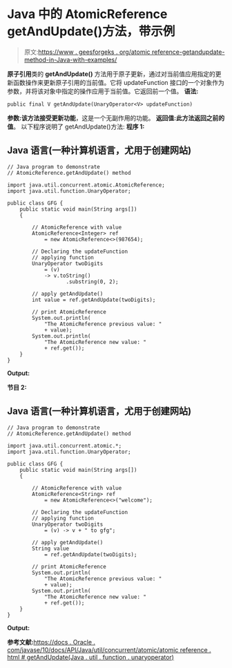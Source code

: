 # Java 中的 AtomicReference getAndUpdate()方法，带示例

> 原文:[https://www . geesforgeks . org/atomic reference-getandupdate-method-in-Java-with-examples/](https://www.geeksforgeeks.org/atomicreference-getandupdate-method-in-java-with-examples/)

**原子引用**类的 **getAndUpdate()** 方法用于原子更新，通过对当前值应用指定的更新函数操作来更新原子引用的当前值。它将 updateFunction 接口的一个对象作为参数，并将该对象中指定的操作应用于当前值。它返回前一个值。
**语法:**

```
public final V getAndUpdate(UnaryOperator<V> updateFunction)
```

**参数:**该方法接受**更新功能**，这是一个无副作用的功能。
**返回值:**此方法返回**之前的值**。
以下程序说明了 getAndUpdate()方法:
**程序 1:**

## Java 语言(一种计算机语言，尤用于创建网站)

```
// Java program to demonstrate
// AtomicReference.getAndUpdate() method

import java.util.concurrent.atomic.AtomicReference;
import java.util.function.UnaryOperator;

public class GFG {
    public static void main(String args[])
    {

        // AtomicReference with value
        AtomicReference<Integer> ref
            = new AtomicReference<>(987654);

        // Declaring the updateFunction
        // applying function
        UnaryOperator twoDigits
            = (v)
            -> v.toString()
                   .substring(0, 2);

        // apply getAndUpdate()
        int value = ref.getAndUpdate(twoDigits);

        // print AtomicReference
        System.out.println(
            "The AtomicReference previous value: "
            + value);
        System.out.println(
            "The AtomicReference new value: "
            + ref.get());
    }
}
```

**Output:** 

**节目 2:**

## Java 语言(一种计算机语言，尤用于创建网站)

```
// Java program to demonstrate
// AtomicReference.getAndUpdate() method

import java.util.concurrent.atomic.*;
import java.util.function.UnaryOperator;

public class GFG {
    public static void main(String args[])
    {

        // AtomicReference with value
        AtomicReference<String> ref
            = new AtomicReference<>("welcome");

        // Declaring the updateFunction
        // applying function
        UnaryOperator twoDigits
            = (v) -> v + " to gfg";

        // apply getAndUpdate()
        String value
            = ref.getAndUpdate(twoDigits);

        // print AtomicReference
        System.out.println(
            "The AtomicReference previous value: "
            + value);
        System.out.println(
            "The AtomicReference new value: "
            + ref.get());
    }
}
```

**Output:** 

**参考文献:**[https://docs . Oracle . com/javase/10/docs/API/Java/util/concurrent/atomic/atomic reference . html # getAndUpdate(Java . util . function . unaryoperator)](https://docs.oracle.com/javase/10/docs/api/java/util/concurrent/atomic/AtomicReference.html#getAndUpdate(java.util.function.UnaryOperator))